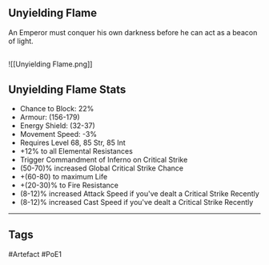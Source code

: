 ## Unyielding Flame
An Emperor must conquer his own darkness before he can act as a beacon of light.
##
![[Unyielding Flame.png]]
## Unyielding Flame Stats
- Chance to Block: 22%
- Armour: (156-179)
- Energy Shield: (32-37)
- Movement Speed: -3%
- Requires Level 68, 85 Str, 85 Int
- +12% to all Elemental Resistances
- Trigger Commandment of Inferno on Critical Strike
- (50-70)% increased Global Critical Strike Chance
- +(60-80) to maximum Life
- +(20-30)% to Fire Resistance
- (8-12)% increased Attack Speed if you've dealt a Critical Strike Recently
- (8-12)% increased Cast Speed if you've dealt a Critical Strike Recently


---
## Tags
#Artefact
#PoE1